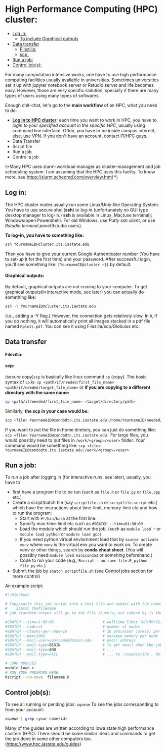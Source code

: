 # High Performance Computing (HPC) cluster:

+ [Log in:](#log-in)
    * [To include Graphical outputs](#graphical-outputs)
+ [Data transfer](#data-transfer)
    * [Filezilla:](#filezilla)
    * [scp:](#scp)
+ [Run a job:](#run-a-job)
+ [Control job(s):](#control-jobs)


For many computation intensive works, one have to use high performance computing facilities usually available in universities. Sometimes universities set it up with jupyter notebook server or Rstudio server and life becomes easy. However, those are very specific slolution, specially if there are many types of users using many types of softwares. 

Enough chit-chat, let's go to the **main workflow** of an HPC, what you need to do:
 - <ins>**Log in to HPC cluster**</ins>: each time you want to work in HPC, you have to *login to your specified account in the specific HPC*, usually using command line interface. Often, you have to be inside campus internet, else, use VPN. If you don't have an account, contact IT/HPC guys. 
 - Data Transfer
 - Script file
 - Run a job
 - Control a job

(*Many HPC uses slurm-workload manager as cluster-management and job scheduling system. 
I am assuming that the HPC uses this facilty. To know more, see https://slurm.schedmd.com/overview.html *)


## Log in:
The HPC cluster nodes usually run some Linux/Unix-like Operating System. You have to use secure shell(**ssh**) to log-in (unfortunately no GUI type desktop manager to log-in.) **ssh** is available in Linux, Mac(use terminal); Windows(open Powershell). For old Windows, use *Putty ssh client*, or use *Rstudio terminal pane*(Rstudio users).

**To log-in, you have to something like:**
```bash
ssh YournameID@cluster.its.iastate.edu
```
Then you have to give your current Google Authenticator number (You have to set-up it for the first time) and your password. 
After successful login, you'll see something like: `[YournameID@cluster ~]$` by default. 



#### Graphical outputs: 
By default, graphical outputs are not coming to your computer. To get graphical outputs(in interactive mode, see later) you can actually do something like: 
```bash
ssh -Y YournameID@cluster.its.iastate.edu
```
(i.e., adding a -Y flag.) However, the connection gets relatively slow. 
In `R`, if you do nothing, it will automatically print all images stacked in a pdf file named `Rplots.pdf`. You can see it using Filezilla/scp/Globulus etc. 


## Data transfer

#### Filezilla:


#### scp: 
(secure copy)`scp` is basically like linux command `cp` (copy). The basic syntax of `cp` is:
`cp <path/if/needed/first_file_name> <path/if/needed/target_file_name>`
or **if you are copying to a different directory with the same name:**
```bash
cp <path/if/needed/first_file_name> <target/directory/path>
```

Similarly, **the scp in your case would be:**
```bash
scp <file> YournameID@condodtn.its.iastate.edu:/home/YournameID/needed/path/target_filename 
```
If you want to put the file in home diretory, you can just do something like: `scp <file> YournameID@condodtn.its.iastate.edu:`
For large files, you would possibly need to put files in `/work/<group>/<user>` folder. Your command would be something like:
`scp <file> YournameID@condodtn.its.iastate.edu:/work/<group>/<user>`




## Run a job:
To run a job after logging in (for interactive runs, see later), usually, you have to 
 - first have a program file to be run (such as `file.R` or `file.py` or `file.cpp` etc.)
 - Create a script/batch file (say `scriptfile.sh` or `scriptfile.script` etc.) which have the instructions about time-limit, memory-limit etc and how to run the program:
	 - Start with `#!/bin/bash` at the first line. 
	 - Specify max-time-limit etc such as `#SBATCH --time=01:00:00`
	 - Load the module which should run the job. (such as `module load r` or `module load python` or `module load gcc`)
	 - If you need python virtual enviornment load that by `source activate venv` where `venv` is the virtual env you want to work on. To create venv or other things, search by **conda cheat sheet**. (You will possibly need `module load miniconda3` or somehing beforehand.)
	 - Code to run your code (e.g., `Rscript --no-save file.R`, `python file.py` etc.)
 - Submit the job by `sbatch scriptfile.sh` (see Control jobs section for more control)


An example script:
```bash
#!/bin/bash

# Copy/paste this job script into a text file and submit with the command:
#    sbatch thefilename
# job standard output will go to the file slurm-%j.out (where %j is the job ID)

#SBATCH --time=1:00:00   					# walltime limit (HH:MM:SS); (required)
#SBATCH --nodes=1   						# number of nodes
#SBATCH --ntasks-per-node=16   				# 16 processor core(s) per node 
#SBATCH --mem=100G   						# maximum memory per node
#SBATCH --mail-user=yourname@domain.edu   	# email address
#SBATCH --mail-type=BEGIN					# To get email when the job starts
#SBATCH --mail-type=END						# ...
#SBATCH --mail-type=FAIL					# ... to 'unsubscribe', delete the corresponding line(s)

# LOAD MODULES 
module load r 
# RUN YOUR PROGRAMS HERE 
Rscript --no-save  filename.R
```


## Control job(s):
To see all running or pending jobs:
`squeue`
To see the jobs corresponding to from your account:
```bash
squeue | grep <your name/id>
```




Many of the guides are written according to Iowa state high performance clusters (HPC).
There should be some similar ideas and commands to get the job done in some other computers too.
(https://www.hpc.iastate.edu/guides)

